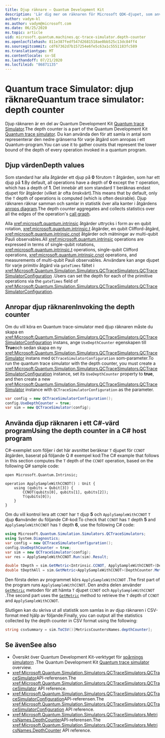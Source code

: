 ```yaml
---
title: Djup räknare – Quantum Development Kit
description: 'Lär dig mer om räknaren för Microsoft QDK-djupet, som använder Quantum trace Simulator för att samla in antalet djup för varje åtgärd som anropas i ett Q #-program.'
author: vadym-kl
ms.author: vadym@microsoft.com
ms.date: 06/25/2020
ms.topic: article
uid: microsoft.quantum.machines.qc-trace-simulator.depth-counter
ms.openlocfilehash: 811e387fedf547d2681518ae0bb525c13dc84ff4
ms.sourcegitcommit: cdf67362d7b157254e6fe5c63a1c5551183fc589
ms.translationtype: MT
ms.contentlocale: sv-SE
ms.lasthandoff: 07/21/2020
ms.locfileid: "86871135"
---
```

# <a name="quantum-trace-simulator-depth-counter"></a><span data-ttu-id="16fc9-103">Quantum trace Simulator: djup räknare</span><span class="sxs-lookup"><span data-stu-id="16fc9-103">Quantum trace simulator: depth counter</span></span>

<span data-ttu-id="16fc9-104">Djup räknaren är en del av Quantum Development Kit [Quantum trace Simulator](xref:microsoft.quantum.machines.qc-trace-simulator.intro).</span><span class="sxs-lookup"><span data-stu-id="16fc9-104">The depth counter is a part of the Quantum Development Kit [Quantum trace simulator](xref:microsoft.quantum.machines.qc-trace-simulator.intro).</span></span>
<span data-ttu-id="16fc9-105">Du kan använda den för att samla in antal som representerar den nedre gränserna för varje åtgärd som anropas i ett Quantum-program.</span><span class="sxs-lookup"><span data-stu-id="16fc9-105">You can use it to gather counts that represent the lower bound of the depth of every operation invoked in a quantum program.</span></span> 

## <a name="depth-values"></a><span data-ttu-id="16fc9-106">Djup värden</span><span class="sxs-lookup"><span data-stu-id="16fc9-106">Depth values</span></span>

<span data-ttu-id="16fc9-107">Som standard har alla åtgärder ett djup på **0** förutom `T` åtgärden, som har ett djup på **1**.</span><span class="sxs-lookup"><span data-stu-id="16fc9-107">By default, all operations have a depth of **0** except the `T` operation, which has a depth of **1**.</span></span> <span data-ttu-id="16fc9-108">Det innebär att som standard `T` beräknas endast djupet för åtgärder (vilket är ofta önskvärt).</span><span class="sxs-lookup"><span data-stu-id="16fc9-108">This means that by default, only the `T` depth of operations is computed (which is often desirable).</span></span> <span data-ttu-id="16fc9-109">Djup räknaren räknar samman och samlar in statistik över alla kanter i åtgärdens [anrops diagram](https://en.wikipedia.org/wiki/Call_graph).</span><span class="sxs-lookup"><span data-stu-id="16fc9-109">The depth counter aggregates and collects statistics over all the edges of the operation's [call graph](https://en.wikipedia.org/wiki/Call_graph).</span></span>

<span data-ttu-id="16fc9-110">Alla <xref:microsoft.quantum.intrinsic> åtgärder uttrycks i form av en qubit rotation, <xref:microsoft.quantum.intrinsic.t> åtgärder, en qubit Clifford-åtgärd, <xref:microsoft.quantum.intrinsic.cnot> åtgärder och mätningar av multi-qubit Pauli observables.</span><span class="sxs-lookup"><span data-stu-id="16fc9-110">All <xref:microsoft.quantum.intrinsic> operations are expressed in terms of single-qubit rotations, <xref:microsoft.quantum.intrinsic.t> operations, single-qubit Clifford operations, <xref:microsoft.quantum.intrinsic.cnot> operations, and measurements of multi-qubit Pauli observables.</span></span> <span data-ttu-id="16fc9-111">Användare kan ange djupet för varje primitiv åtgärd via `gateTimes` fältet i <xref:Microsoft.Quantum.Simulation.Simulators.QCTraceSimulators.QCTraceSimulatorConfiguration> .</span><span class="sxs-lookup"><span data-stu-id="16fc9-111">Users can set the depth for each of the primitive operations via the `gateTimes` field of <xref:Microsoft.Quantum.Simulation.Simulators.QCTraceSimulators.QCTraceSimulatorConfiguration>.</span></span>

## <a name="invoking-the-depth-counter"></a><span data-ttu-id="16fc9-112">Anropar djup räknaren</span><span class="sxs-lookup"><span data-stu-id="16fc9-112">Invoking the depth counter</span></span>

<span data-ttu-id="16fc9-113">Om du vill köra en Quantum trace-simulator med djup räknaren måste du skapa en <xref:Microsoft.Quantum.Simulation.Simulators.QCTraceSimulators.QCTraceSimulatorConfiguration> instans, ange `UseDepthCounter` egenskapen till **True**och sedan skapa en ny <xref:Microsoft.Quantum.Simulation.Simulators.QCTraceSimulators.QCTraceSimulator> instans med `QCTraceSimulatorConfiguration` som-parameter.</span><span class="sxs-lookup"><span data-stu-id="16fc9-113">To run the quantum trace simulator with the depth counter, you must create a <xref:Microsoft.Quantum.Simulation.Simulators.QCTraceSimulators.QCTraceSimulatorConfiguration> instance, set its `UseDepthCounter` property to **true**, and then create a new <xref:Microsoft.Quantum.Simulation.Simulators.QCTraceSimulators.QCTraceSimulator> instance with `QCTraceSimulatorConfiguration` as the parameter.</span></span> 

```csharp
var config = new QCTraceSimulatorConfiguration();
config.UseDepthCounter = true;
var sim = new QCTraceSimulator(config);
```

## <a name="using-the-depth-counter-in-a-c-host-program"></a><span data-ttu-id="16fc9-114">Använda djup räknaren i ett C#-värd program</span><span class="sxs-lookup"><span data-stu-id="16fc9-114">Using the depth counter in a C# host program</span></span>

<span data-ttu-id="16fc9-115">C#-exemplet som följer i det här avsnittet beräknar `T` djupet för `CCNOT` åtgärden, baserat på följande Q # exempel kod:</span><span class="sxs-lookup"><span data-stu-id="16fc9-115">The C# example that follows in this section computes the `T` depth of the `CCNOT` operation, based on the following Q# sample code:</span></span>

```qsharp
open Microsoft.Quantum.Intrinsic;

operation ApplySampleWithCCNOT() : Unit {
    using (qubits = Qubit[3]) {
        CCNOT(qubits[0], qubits[1], qubits[2]);
        T(qubits[0]);
    }
}
```

<span data-ttu-id="16fc9-116">Om du vill kontrol lera att `CCNOT` har `T` djup **5** och `ApplySampleWithCCNOT` `T` djup **6**använder du följande C#-kod:</span><span class="sxs-lookup"><span data-stu-id="16fc9-116">To check that `CCNOT` has `T` depth **5** and `ApplySampleWithCCNOT` has `T` depth **6**, use the following C# code:</span></span>

```csharp
using Microsoft.Quantum.Simulation.Simulators.QCTraceSimulators;
using System.Diagnostics;
var config = new QCTraceSimulatorConfiguration();
config.UseDepthCounter = true;
var sim = new QCTraceSimulator(config);
var res = ApplySampleWithCCNOT.Run(sim).Result;

double tDepth = sim.GetMetric<Intrinsic.CCNOT, ApplySampleWithCCNOT>(DepthCounter.Metrics.Depth);
double tDepthAll = sim.GetMetric<ApplySampleWithCCNOT>(DepthCounter.Metrics.Depth);
```

<span data-ttu-id="16fc9-117">Den första delen av programmet körs `ApplySampleWithCCNOT` .</span><span class="sxs-lookup"><span data-stu-id="16fc9-117">The first part of the program runs `ApplySampleWithCCNOT`.</span></span> <span data-ttu-id="16fc9-118">Den andra delen använder [`GetMetric`](https://docs.microsoft.com/dotnet/api/microsoft.quantum.simulation.simulators.qctracesimulators.qctracesimulator.getmetric) metoden för att hämta `T` djupet `CCNOT` och `ApplySampleWithCCNOT` .</span><span class="sxs-lookup"><span data-stu-id="16fc9-118">The second part uses the [`GetMetric`](https://docs.microsoft.com/dotnet/api/microsoft.quantum.simulation.simulators.qctracesimulators.qctracesimulator.getmetric) method to retrieve the `T` depth of `CCNOT` and `ApplySampleWithCCNOT`.</span></span> 

<span data-ttu-id="16fc9-119">Slutligen kan du skriva ut all statistik som samlas in av djup räknaren i CSV-format med hjälp av följande:</span><span class="sxs-lookup"><span data-stu-id="16fc9-119">Finally, you can output all the statistics collected by the depth counter in CSV format using the following:</span></span>
```csharp
string csvSummary = sim.ToCSV()[MetricsCountersNames.depthCounter];
```

## <a name="see-also"></a><span data-ttu-id="16fc9-120">Se även</span><span class="sxs-lookup"><span data-stu-id="16fc9-120">See also</span></span>

- <span data-ttu-id="16fc9-121">Översikt över Quantum Development Kit-verktyget för [spårnings simulatorn](xref:microsoft.quantum.machines.qc-trace-simulator.intro) .</span><span class="sxs-lookup"><span data-stu-id="16fc9-121">The Quantum Development Kit [Quantum trace simulator](xref:microsoft.quantum.machines.qc-trace-simulator.intro) overview.</span></span>
- <span data-ttu-id="16fc9-122"><xref:Microsoft.Quantum.Simulation.Simulators.QCTraceSimulators.QCTraceSimulator>API-referensen.</span><span class="sxs-lookup"><span data-stu-id="16fc9-122">The <xref:Microsoft.Quantum.Simulation.Simulators.QCTraceSimulators.QCTraceSimulator> API reference.</span></span>
- <span data-ttu-id="16fc9-123"><xref:Microsoft.Quantum.Simulation.Simulators.QCTraceSimulators.QCTraceSimulatorConfiguration>API-referensen.</span><span class="sxs-lookup"><span data-stu-id="16fc9-123">The <xref:Microsoft.Quantum.Simulation.Simulators.QCTraceSimulators.QCTraceSimulatorConfiguration> API reference.</span></span>
- <span data-ttu-id="16fc9-124"><xref:Microsoft.Quantum.Simulation.Simulators.QCTraceSimulators.MetricsNames.DepthCounter>API-referensen.</span><span class="sxs-lookup"><span data-stu-id="16fc9-124">The <xref:Microsoft.Quantum.Simulation.Simulators.QCTraceSimulators.MetricsNames.DepthCounter> API reference.</span></span>
